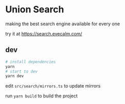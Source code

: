 # Union Search

making the best search engine available for every one

try it at <https://search.evecalm.com/>


## dev

```sh
# install dependencies
yarn
# start to dev
yarn dev
```

edit `src/search/mirrors.ts` to update mirrors

run `yarn build` to build the project